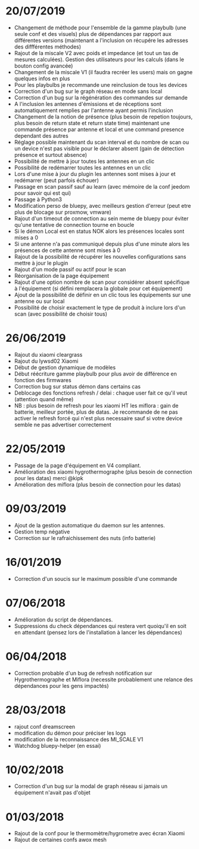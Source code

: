 # 20/07/2019
- Changement de méthode pour l'ensemble de la gamme playbulb (une seule conf et des visuels) plus de dépendances par rapport aux différentes versions (maintenant a l'inclusion on récupére les adresses des diffférentes méthodes)
- Rajout de la miscale V2 avec poids et impedance (et tout un tas de mesures calculées). Gestion des utilisateurs pour les calculs (dans le bouton config avancée)
- Changement de la miscale V1 (il faudra recréer les users) mais on gagne quelques infos en plus
- Pour les playbulbs je recommande une reinclusion de tous les devices
- Correction d'un bug sur le graph réseau en mode sans local
- Correction d'un bug sur la régénération des commandes sur demande
- A l'inclusion les antennes d'émissions et de réceptions sont automatiquement remplies par l'antenne ayant permis l'inclusion
- Changement de la notion de présence (plus besoin de repetion toujours, plus besoin de return state et return state time) maintenant une commande présence par antenne et local et une command presence dependant des autres
- Réglage possible maintenant du scan interval et du nombre de scan ou un device n'est pas visible pour le déclarer absent (gain de détection présence et surtout absence)
- Possibilité de mettre à jour toutes les antennes en un clic
- Possibilité de redémarrer toutes les antennes en un clic
- Lors d'une mise à jour du plugin les antennes sont mises à jour et redémarrer (peut parfois échouer)
- Passage en scan passif sauf au learn (avec mémoire de la conf jeedom pour savoir qui est qui)
- Passage à Python3
- Modification perso de bluepy, avec meilleurs gestion d'erreur (peut etre plus de blocage sur proxmow, vmware)
- Rajout d'un timeout de connection au sein meme de bluepy pour éviter qu'une tentative de connection tourne en boucle
- Si le démon Local est en status NOK alors les présences locales sont mises a 0
- Si une antenne n'a pas communiqué depuis plus d'une minute alors les présences de cette antenne sont mises à 0
- Rajout de la possibilité de récupérer les nouvelles configurations sans mettre à jour le plugin
- Rajout d'un mode passif ou actif pour le scan
- Réorganisation de la page équipement
- Rajout d'une option nombre de scan pour considérer absent spécifique à l'équipement (si défini remplacera la globale pour cet équipement)
- Ajout de la possibilité de définir en un clic tous les équipements sur une antenne ou sur local
- Possibilité de choisir exactement le type de produit à inclure lors d'un scan (avec possibilité de choisir tous)

# 26/06/2019
- Rajout du xiaomi cleargrass
- Rajout du lywsd02 Xiaomi
- Début de gestion dynamique de modèles
- Début réécriture gamme playbulb pour plus avoir de différence en fonction des firmwares
- Correction bug sur status démon dans certains cas
- Deblocage des fonctions refresh / delai : chaque user fait ce qu'il veut (attention quand même)
- NB : plus besoin de refresh pour les xiaomi HT les miflora : gain de batterie, meilleur portée, plus de datas. Je recommande de ne pas activer le refresh forcé qui n'est plus necessaire sauf si votre device semble ne pas advertiser correctement

# 22/05/2019

- Passage de la page d'équipement en V4 compliant.
- Amélioration des xiaomi hygrothermographe (plus besoin de connection pour les datas) merci @kipk
- Amélioration des miflora (plus besoin de connection pour les datas)

# 09/03/2019

- Ajout de la gestion automatique du daemon sur les antennes.
- Gestion temp négative
- Correction sur le rafraichissement des nuts (info batterie)

# 16/01/2019

- Correction d'un soucis sur le maximum possible d'une commande

# 07/06/2018

- Amélioration du script de dépendances.
- Suppressions du check dépendances qui restera vert quoiqu'il en soit en attendant (pensez lors de l'installation à lancer les dépendances)

# 06/04/2018

- Correction probable d'un bug de refresh notification sur Hygrothermographe et Miflora (necessite probablement une relance des dépendances pour les gens impactés)

# 28/03/2018

- rajout conf dreamscreen
- modification du démon pour préciser les logs
- modification de la reconnaissance des MI_SCALE V1
- Watchdog bluepy-helper (en essai)

# 10/02/2018

- Correction d'un bug sur la modal de graph réseau si jamais un équipement n'avait pas d'objet

# 01/03/2018

- Rajout de la conf pour le thermomètre/hygrometre avec écran Xiaomi
- Rajout de certaines confs awox mesh
